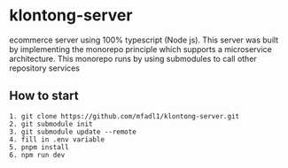 # klontong-server
ecommerce server using 100% typescript (Node js). This server was built by implementing the monorepo principle which supports a microservice architecture. This monorepo runs by using submodules to call other repository services


## How to start
```
1. git clone https://github.com/mfadl1/klontong-server.git
2. git submodule init
3. git submodule update --remote
4. fill in .env variable
5. pnpm install
6. npm run dev